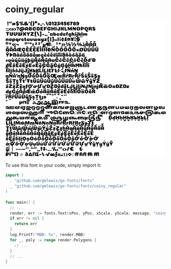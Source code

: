 # coiny_regular

![coiny_regular](coiny_regular.png)

To use this font in your code, simply import it:

```go
import (
  . "github.com/gmlewis/go-fonts/fonts"
  _ "github.com/gmlewis/go-fonts/fonts/coiny_regular"
)

func main() {
  // ...
  render, err := fonts.Text(xPos, yPos, xScale, yScale, message, "coiny_regular", Center)
  if err != nil {
    return err
  }
  log.Printf("MBB: %v", render.MBB)
  for _, poly := range render.Polygons {
    // ...
  }
  // ...
}
```
